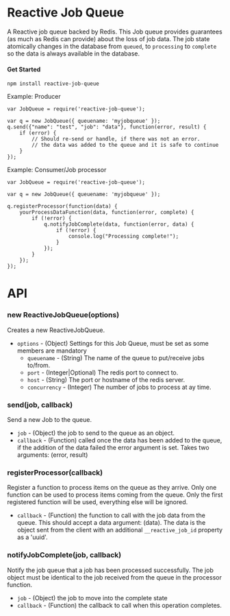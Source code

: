 # Reactive Job Queue

A Reactive job queue backed by Redis.  This Job queue provides guarantees
(as much as Redis can provide) about the loss of job data. The job state
atomically changes in the database from `queued`, to `processing` to
`complete` so the data is always available in the database.

#### Get Started

`npm install reactive-job-queue`

Example: Producer

```JS
var JobQueue = require('reactive-job-queue');

var q = new JobQueue({ queuename: 'myjobqueue' });
q.send({"name": "test", "job": "data"}, function(error, result) {
	if (error) {
		// Should re-send or handle, if there was not an error.
		// the data was added to the queue and it is safe to continue
	}
});

```

Example: Consumer/Job processor

```JS
var JobQueue = require('reactive-job-queue');

var q = new JobQueue({ queuename: 'myjobqueue' });

q.registerProcessor(function(data) {
	yourProcessDataFunction(data, function(error, complete) {
		if (!error) {
			q.notifyJobComplete(data, function(error, data) {
				if (!error) {
					console.log("Processing complete!");
				}
			});
		}
	});
});
```

# API

### new ReactiveJobQueue(options)

Creates a new ReactiveJobQueue.

- `options` - (Object) Settings for this Job Queue, must be set as some
              members are mandatory
  - `queuename` - (String) The name of the queue to put/receive jobs to/from.
  - `port`      - (Integer|Optional) The redis port to connect to.
  - `host`      - (String) The port or hostname of the redis server.
  - `concurrency` - (Integer) The number of jobs to process at ay time.

### send(job, callback)

Send a new Job to the queue.

- `job`      - (Object) the job to send to the queue as an object.
- `callback` - (Function) called once the data has been added to the queue, if
  the addition of the data failed the error argument is set. Takes two
  arguments: (error, result)

### registerProcessor(callback)

Register a function to process items on the queue as they arrive. Only one
function can be used to process items coming from the queue. Only the first
registered function will be used, everything else will be ignored.

- `callback` - (Function) the function to call with the job data from the queue.  This
  should accept a data argument: (data).  The data is the
  object sent from the client with an additional `__reactive_job_id` property
  as a 'uuid'.

### notifyJobComplete(job, callback)

Notify the job queue that a job has been processed successfully.  The job
object must be identical to the job received from the queue in the processor
function.

- `job`  - (Object) the job to move into the complete state
- `callback` - (Function) the callback to call when this operation completes.
